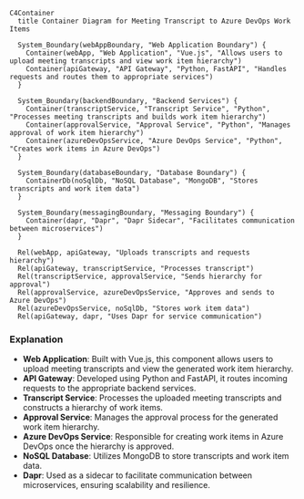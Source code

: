```mermaid
C4Container
  title Container Diagram for Meeting Transcript to Azure DevOps Work Items

  System_Boundary(webAppBoundary, "Web Application Boundary") {
    Container(webApp, "Web Application", "Vue.js", "Allows users to upload meeting transcripts and view work item hierarchy")
    Container(apiGateway, "API Gateway", "Python, FastAPI", "Handles requests and routes them to appropriate services")
  }

  System_Boundary(backendBoundary, "Backend Services") {
    Container(transcriptService, "Transcript Service", "Python", "Processes meeting transcripts and builds work item hierarchy")
    Container(approvalService, "Approval Service", "Python", "Manages approval of work item hierarchy")
    Container(azureDevOpsService, "Azure DevOps Service", "Python", "Creates work items in Azure DevOps")
  }

  System_Boundary(databaseBoundary, "Database Boundary") {
    ContainerDb(noSqlDb, "NoSQL Database", "MongoDB", "Stores transcripts and work item data")
  }

  System_Boundary(messagingBoundary, "Messaging Boundary") {
    Container(dapr, "Dapr", "Dapr Sidecar", "Facilitates communication between microservices")
  }

  Rel(webApp, apiGateway, "Uploads transcripts and requests hierarchy")
  Rel(apiGateway, transcriptService, "Processes transcript")
  Rel(transcriptService, approvalService, "Sends hierarchy for approval")
  Rel(approvalService, azureDevOpsService, "Approves and sends to Azure DevOps")
  Rel(azureDevOpsService, noSqlDb, "Stores work item data")
  Rel(apiGateway, dapr, "Uses Dapr for service communication")
```

### Explanation

- **Web Application**: Built with Vue.js, this component allows users to upload meeting transcripts and view the generated work item hierarchy.
- **API Gateway**: Developed using Python and FastAPI, it routes incoming requests to the appropriate backend services.
- **Transcript Service**: Processes the uploaded meeting transcripts and constructs a hierarchy of work items.
- **Approval Service**: Manages the approval process for the generated work item hierarchy.
- **Azure DevOps Service**: Responsible for creating work items in Azure DevOps once the hierarchy is approved.
- **NoSQL Database**: Utilizes MongoDB to store transcripts and work item data.
- **Dapr**: Used as a sidecar to facilitate communication between microservices, ensuring scalability and resilience.